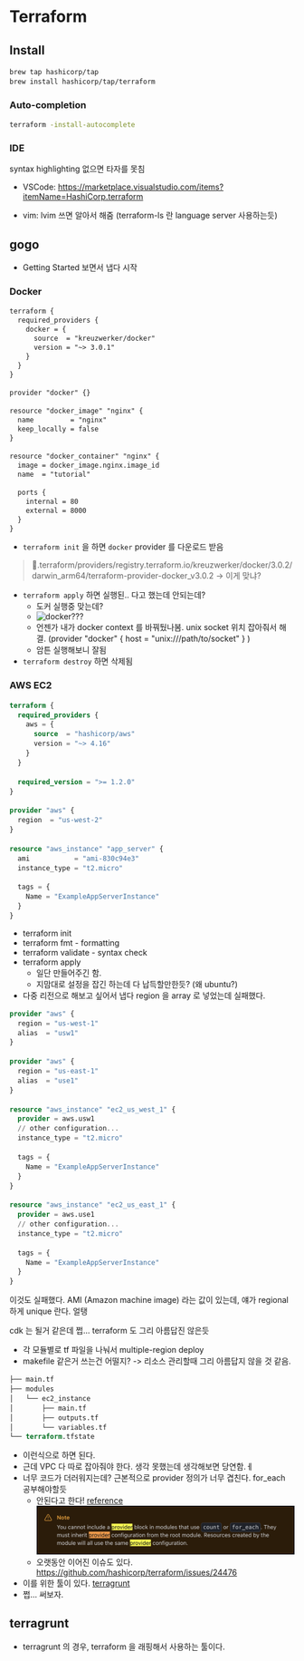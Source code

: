 # Terraform

## Install

```bash
brew tap hashicorp/tap
brew install hashicorp/tap/terraform
```

### Auto-completion

```bash
terraform -install-autocomplete
```

### IDE

syntax highlighting 없으면 타자를 못침

- VSCode: https://marketplace.visualstudio.com/items?itemName=HashiCorp.terraform

- vim: lvim 쓰면 알아서 해줌 (terraform-ls 란 language server 사용하는듯)


## gogo

- Getting Started 보면서 냅다 시작

### Docker

```hcl
terraform {
  required_providers {
    docker = {
      source  = "kreuzwerker/docker"
      version = "~> 3.0.1"
    }
  }
}

provider "docker" {}

resource "docker_image" "nginx" {
  name         = "nginx"
  keep_locally = false
}

resource "docker_container" "nginx" {
  image = docker_image.nginx.image_id
  name  = "tutorial"

  ports {
    internal = 80
    external = 8000
  }
}

```

- `terraform init` 을 하면 `docker` provider 를 다운로드 받음
> .terraform/providers/registry.terraform.io/kreuzwerker/docker/3.0.2/darwin_arm64/terraform-provider-docker_v3.0.2 -> 이게 맞냐?
- `terraform apply` 하면 실행된.. 다고 했는데 안되는데? 
  - 도커 실행중 맞는데?
  - ![docker???](docker-ok.png)
  - 언젠가 내가 docker context 를 바꿔뒀나봄. unix socket 위치 잡아줘서 해결. (provider "docker" { host = "unix:///path/to/socket" } )
  - 암튼 실행해보니 잘됨
- `terraform destroy` 하면 삭제됨

### AWS EC2

```terraform
terraform {
  required_providers {
    aws = {
      source  = "hashicorp/aws"
      version = "~> 4.16"
    }
  }

  required_version = ">= 1.2.0"
}

provider "aws" {
  region  = "us-west-2"
}

resource "aws_instance" "app_server" {
  ami           = "ami-830c94e3"
  instance_type = "t2.micro"

  tags = {
    Name = "ExampleAppServerInstance"
  }
}
```

- terraform init
- terraform fmt - formatting
- terraform validate - syntax check
- terraform apply
  - 일단 만들어주긴 함. 
  - 지맘대로 설정을 잡긴 하는데 다 납득할만한듯? (왜 ubuntu?)
- 다중 리전으로 해보고 싶어서 냅다 region 을 array 로 넣었는데 실패했다.
```terraform
provider "aws" {
  region = "us-west-1"
  alias  = "usw1"
}

provider "aws" {
  region = "us-east-1"
  alias  = "use1"
}

resource "aws_instance" "ec2_us_west_1" {
  provider = aws.usw1
  // other configuration...
  instance_type = "t2.micro"

  tags = {
    Name = "ExampleAppServerInstance"
  }
}

resource "aws_instance" "ec2_us_east_1" {
  provider = aws.use1
  // other configuration...
  instance_type = "t2.micro"

  tags = {
    Name = "ExampleAppServerInstance"
  }
}
```
이것도 실패했다. AMI (Amazon machine image) 라는 값이 있는데, 얘가 regional 하게 unique 란다. 얼탱

cdk 는 될거 같은데 쩝... terraform 도 그리 아름답진 않은듯

- 각 모듈별로 tf 파일을 나눠서 multiple-region deploy
- makefile 같은거 쓰는건 어떨지? -> 리소스 관리할때 그리 아름답지 않을 것 같음.  

```terraform
├── main.tf
├── modules
│   └── ec2_instance
│       ├── main.tf
│       ├── outputs.tf
│       └── variables.tf
└── terraform.tfstate
```

- 이런식으로 하면 된다. 
- 근데 VPC 다 따로 잡아줘야 한다. 생각 못했는데 생각해보면 당연함.ㅔ
- 너무 코드가 더러워지는데? 근본적으로 provider 정의가 너무 겹친다. for_each 공부해야할듯
  - 안된다고 한다! [reference](https://developer.hashicorp.com/terraform/tutorials/configuration-language/for-each) ![terraform-for-each-does-not-support-on-provider](image.png) 
  - 오랫동안 이어진 이슈도 있다. https://github.com/hashicorp/terraform/issues/24476
- 이를 위한 툴이 있다. [terragrunt](https://terragrunt.gruntwork.io/docs/getting-started/quick-start/)
- 쩝... 써보자.

## terragrunt

- terragrunt 의 경우, terraform 을 래핑해서 사용하는 툴이다.

